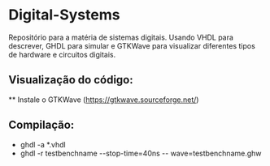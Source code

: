 # Digital-Systems
Repositório para a matéria de sistemas digitais. Usando VHDL para descrever, GHDL para simular e GTKWave para visualizar diferentes tipos de hardware e circuitos digitais.
## Visualização do código:
** Instale o GTKWave (https://gtkwave.sourceforge.net/)
## Compilação:
* ghdl -a *.vhdl
* ghdl -r testbenchname --stop-time=40ns -- wave=testbenchname.ghw
